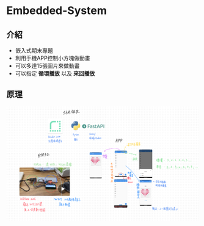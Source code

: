 # Embedded-System

## 介紹
* 嵌入式期末專題
* 利用手機APP控制小方塊做動畫
* 可以多達15張圖片來做動畫
* 可以指定 **循環播放** 以及 **來回播放**

## 原理
![](https://github.com/Edmond-Yang/bitmap-controller/raw/master/README_IMG/1.png)
